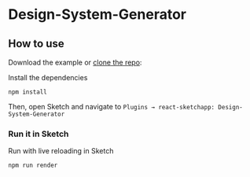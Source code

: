 # Design-System-Generator

## How to use
Download the example or [clone the repo](https://github.com/LFra/design-system-generator.git):

Install the dependencies
```
npm install
```

Then, open Sketch and navigate to `Plugins → react-sketchapp: Design-System-Generator`

### Run it in Sketch
Run with live reloading in Sketch
```
npm run render
```
